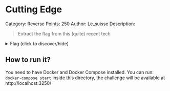# Cutting Edge
Category: Reverse
Points: 250
Author: Le_suisse
Description:
> Extract the flag from this (quite) recent tech

<details>
    <summary>Flag (click to discover/hide)</summary>
    <p>GH17{fuuu_web_tech}</p>
</details>

## How to run it?
You need to have Docker and Docker Compose installed.
You can run: ``docker-compose start`` inside this directory, the challenge will
be available at http://localhost:3250/
